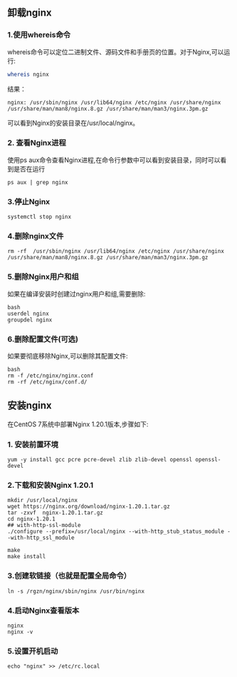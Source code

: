 ## 卸载nginx

### 1.使用whereis命令

whereis命令可以定位二进制文件、源码文件和手册页的位置。对于Nginx,可以运行:

```bash
whereis nginx
```

结果：

```
nginx: /usr/sbin/nginx /usr/lib64/nginx /etc/nginx /usr/share/nginx /usr/share/man/man8/nginx.8.gz /usr/share/man/man3/nginx.3pm.gz
```

可以看到Nginx的安装目录在/usr/local/nginx。

### 2. 查看Nginx进程

使用ps aux命令查看Nginx进程,在命令行参数中可以看到安装目录，同时可以看到是否在运行

```
ps aux | grep nginx
```

### 3.停止Nginx

```
systemctl stop nginx
```

### 4.删除nginx文件

```
rm -rf  /usr/sbin/nginx /usr/lib64/nginx /etc/nginx /usr/share/nginx /usr/share/man/man8/nginx.8.gz /usr/share/man/man3/nginx.3pm.gz
```

### 5.删除Nginx用户和组

如果在编译安装时创建过nginx用户和组,需要删除:

```
bash
userdel nginx 
groupdel nginx
```

### 6.删除配置文件(可选)

如果要彻底移除Nginx,可以删除其配置文件:

```
bash
rm -f /etc/nginx/nginx.conf 
rm -rf /etc/nginx/conf.d/
```

## 安装nginx

在CentOS 7系统中部署Nginx 1.20.1版本,步骤如下:

### 1. 安装前置环境

```shell
yum -y install gcc pcre pcre-devel zlib zlib-devel openssl openssl-devel
```

### 2.下载和安装Nginx 1.20.1

```
mkdir /usr/local/nginx
wget https://nginx.org/download/nginx-1.20.1.tar.gz 
tar -zxvf  nginx-1.20.1.tar.gz
cd nginx-1.20.1
## with-http-ssl-module
./configure --prefix=/usr/local/nginx --with-http_stub_status_module --with-http_ssl_module

make
make install 
```

### 3.创建软链接（也就是配置全局命令）

```
ln -s /rgzn/nginx/sbin/nginx /usr/bin/nginx
```

### 4.启动Nginx查看版本

```
nginx  
nginx -v
```

### 5.设置开机启动

```
echo "nginx" >> /etc/rc.local
```
